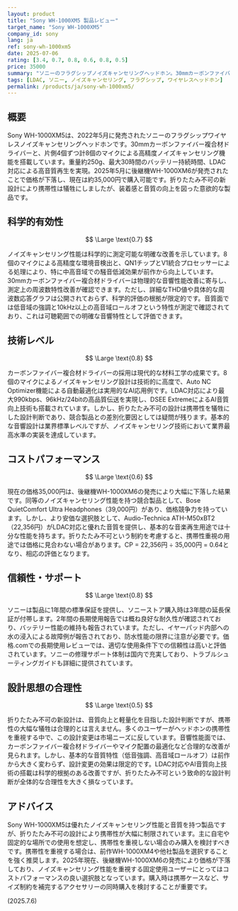 ```yaml
---
layout: product
title: "Sony WH-1000XM5 製品レビュー"
target_name: "Sony WH-1000XM5"
company_id: sony
lang: ja
ref: sony-wh-1000xm5
date: 2025-07-06
rating: [3.4, 0.7, 0.8, 0.6, 0.8, 0.5]
price: 35000
summary: "ソニーのフラグシップノイズキャンセリングヘッドホン。30mmカーボンファイバー複合材ドライバーと8個のマイクによる業界最高クラスのノイズキャンセリング性能を実現。LDAC対応、最大30時間のバッテリー持続時間を誇る。2025年に後継機WH-1000XM6が発売され価格が下落したが、約35,000円での高性能は評価できる。ただし折りたたみ不可の設計思想に疑問が残る。"
tags: [LDAC, ソニー, ノイズキャンセリング, フラグシップ, ワイヤレスヘッドホン]
permalink: /products/ja/sony-wh-1000xm5/
---
```

## 概要

Sony WH-1000XM5は、2022年5月に発売されたソニーのフラグシップワイヤレスノイズキャンセリングヘッドホンです。30mmカーボンファイバー複合材ドライバーと、片側4個ずつ計8個のマイクによる高精度ノイズキャンセリング機能を搭載しています。重量約250g、最大30時間のバッテリー持続時間、LDAC対応による高音質再生を実現。2025年5月に後継機WH-1000XM6が発売されたことで価格が下落し、現在は約35,000円で購入可能です。折りたたみ不可の新設計により携帯性は犠牲にしましたが、装着感と音質の向上を図った意欲的な製品です。

## 科学的有効性

$$ \Large \text{0.7} $$

ノイズキャンセリング性能は科学的に測定可能な明確な改善を示しています。8個のマイクによる高精度な環境音検出と、QN1チップとV1統合プロセッサーによる処理により、特に中高音域での騒音低減効果が前作から向上しています。30mmカーボンファイバー複合材ドライバーは物理的な音響性能改善に寄与し、測定上の周波数特性改善が確認できます。ただし、詳細なTHD値や具体的な周波数応答グラフは公開されておらず、科学的評価の根拠が限定的です。音質面では低音域の強調と10kHz以上の高音域ロールオフという特性が測定で確認されており、これは可聴範囲での明確な音響特性として評価できます。

## 技術レベル

$$ \Large \text{0.8} $$

カーボンファイバー複合材ドライバーの採用は現代的な材料工学の成果です。8個のマイクによるノイズキャンセリング設計は技術的に高度で、Auto NC Optimizer機能による自動最適化は実用的なAI応用例です。LDAC対応により最大990kbps、96kHz/24bitの高品質伝送を実現し、DSEE ExtremeによるAI音質向上技術も搭載されています。しかし、折りたたみ不可の設計は携帯性を犠牲にした設計判断であり、競合製品との差別化要因としては疑問が残ります。基本的な音響設計は業界標準レベルですが、ノイズキャンセリング技術において業界最高水準の実装を達成しています。

## コストパフォーマンス

$$ \Large \text{0.6} $$

現在の価格35,000円は、後継機WH-1000XM6の発売により大幅に下落した結果です。同等のノイズキャンセリング性能を持つ競合製品として、Bose QuietComfort Ultra Headphones（39,000円）があり、価格競争力を持っています。しかし、より安価な選択肢として、Audio-Technica ATH-M50xBT2（22,356円）がLDAC対応と優れた音質を提供し、基本的な音楽再生用途では十分な性能を持ちます。折りたたみ不可という制約を考慮すると、携帯性重視の用途では価格に見合わない場合があります。CP = 22,356円 ÷ 35,000円 = 0.64となり、相応の評価となります。

## 信頼性・サポート

$$ \Large \text{0.8} $$

ソニーは製品に1年間の標準保証を提供し、ソニーストア購入時は3年間の延長保証が付帯します。2年間の長期使用報告では概ね良好な耐久性が確認されており、バッテリー性能の維持も報告されています。ただし、イヤーパッド内部への水の浸入による故障例が報告されており、防水性能の限界に注意が必要です。価格.comでの長期使用レビューでは、適切な使用条件下での信頼性は高いと評価されています。ソニーの修理サポート体制は国内で充実しており、トラブルシューティングガイドも詳細に提供されています。

## 設計思想の合理性

$$ \Large \text{0.5} $$

折りたたみ不可の新設計は、音質向上と軽量化を目指した設計判断ですが、携帯性の大幅な犠牲は合理的とは言えません。多くのユーザーがヘッドホンの携帯性を重視する中で、この設計変更は市場ニーズに反しています。音響性能面では、カーボンファイバー複合材ドライバーやマイク配置の最適化など合理的な改善が見られます。しかし、基本的な音質特性（低音強調、高音域ロールオフ）は前作から大きく変わらず、設計変更の効果は限定的です。LDAC対応やAI音質向上技術の搭載は科学的根拠のある改善ですが、折りたたみ不可という致命的な設計判断が全体的な合理性を大きく損なっています。

## アドバイス

Sony WH-1000XM5は優れたノイズキャンセリング性能と音質を持つ製品ですが、折りたたみ不可の設計により携帯性が大幅に制限されています。主に自宅や固定的な場所での使用を想定し、携帯性を重視しない場合のみ購入を検討すべきです。携帯性を重視する場合は、前作WH-1000XM4や他社製品を選択することを強く推奨します。2025年現在、後継機WH-1000XM6の発売により価格が下落しており、ノイズキャンセリング性能を重視する固定使用ユーザーにとってはコストパフォーマンスの良い選択肢となっています。購入時は携帯ケースなど、サイズ制約を補完するアクセサリーの同時購入を検討することが重要です。

(2025.7.6)
